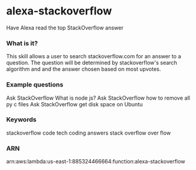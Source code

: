 # alexa-stackoverflow
Have Alexa read the top StackOverflow answer

### What is it?

This skill allows a user to search stackoverflow.com for an answer to a question.
The question will be determined by stackoverflow's search algorithm and and the answer chosen based on most upvotes.


### Example questions

Ask StackOverflow What is node js?
Ask StackOverflow how to remove all py c files
Ask StackOverflow get disk space on Ubuntu


### Keywords

stackoverflow code tech coding answers stack overflow over flow


### ARN

arn:aws:lambda:us-east-1:885324466664:function:alexa-stackoverflow
